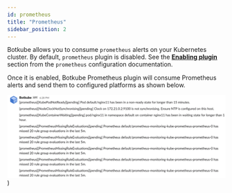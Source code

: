```yaml
---
id: prometheus
title: "Prometheus"
sidebar_position: 2
---
```


Botkube allows you to consume `prometheus` alerts on your Kubernetes cluster. By default, `prometheus` plugin is disabled. See the [**Enabling plugin**](../../configuration/source/prometheus#enabling-plugin) section from the `prometheus` configuration documentation.

Once it is enabled, Botkube Prometheus plugin will consume Prometheus alerts and send them to configured platforms as shown below.

![Prometheus Alerts](./assets/prometheus-alerts.png))
